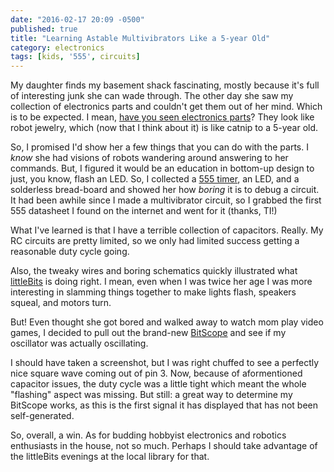 ```yaml
---
date: "2016-02-17 20:09 -0500"
published: true
title: "Learning Astable Multivibrators Like a 5-year Old"
category: electronics
tags: [kids, '555', circuits]
---
```




My daughter finds my basement shack fascinating, mostly because it's full of interesting junk she can wade through. The other day she saw my collection of electronics parts and couldn't get them out of her mind. Which is to be expected. I mean, [have you seen electronics parts](https://duckduckgo.com/?q=electronics+parts&t=ffab&iax=1&ia=images)? They look like robot jewelry, which (now that I think about it) is like catnip to a 5-year old.

So, I promised I'd show her a few things that you can do with the parts. I _know_ she had visions of robots wandering around answering to her commands. But, I figured it would be an education in bottom-up design to just, you know, flash an LED. So, I collected a [555 timer](https://en.wikipedia.org/wiki/555_timer_IC), an LED, and a solderless bread-board and showed her how _boring_ it is to debug a circuit. It had been awhile since I made a multivibrator circuit, so I grabbed the first 555 datasheet I found on the internet and went for it (thanks, TI!)

What I've learned is that I have a terrible collection of capacitors. Really. My RC circuits are pretty limited, so we only had limited success getting a reasonable duty cycle going.

Also, the tweaky wires and boring schematics quickly illustrated what [littleBits](http://littlebits.cc/) is doing right. I mean, even when I was twice her age I was more interesting in slamming things together to make lights flash, speakers squeal, and motors turn.

But! Even thought she got bored and walked away to watch mom play video games, I decided to pull out the brand-new [BitScope](http://www.bitscope.com/) and see if my oscillator was actually oscillating.

I should have taken a screenshot, but I was right chuffed to see a perfectly nice square wave coming out of pin 3. Now, because of aformentioned capacitor issues, the duty cycle was a little tight which meant the whole "flashing" aspect was missing. But still: a great way to determine my BitScope works, as this is the first signal it has displayed that has not been self-generated.

So, overall, a win. As for budding hobbyist electronics and robotics enthusiasts in the house, not so much. Perhaps I should take advantage of the littleBits evenings at the local library for that.
